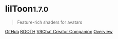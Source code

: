 <h1>lilToon<small>1.7.0</small></h1>

> Feature-rich shaders for avatars

[GitHub](https://github.com/lilxyzw/lilToon/releases)
[BOOTH](https://lilxyzw.booth.pm/items/3087170)
[VRChat Creator Companion](vcc://vpm/addRepo?url=https://lilxyzw.github.io/vpm-repos/vpm.json)
[Overview](#Overview)